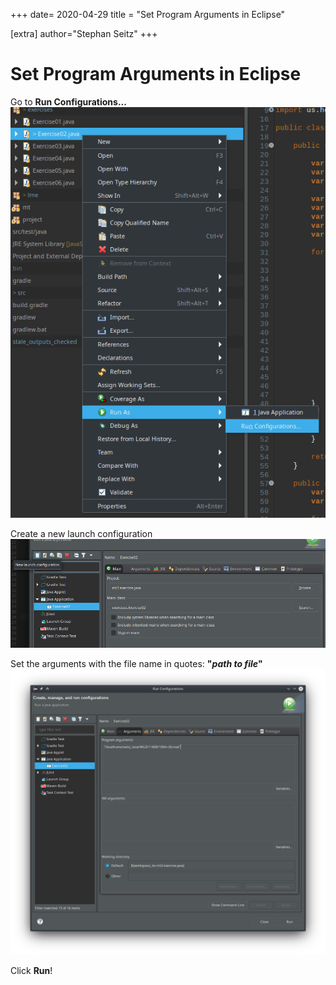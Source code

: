 +++
date= 2020-04-29
title = "Set Program Arguments in Eclipse"

[extra]
author="Stephan Seitz"
+++

# Set Program Arguments in Eclipse

Go to **Run Configurations...**
![eclipse_args](eclipse_args.png "opt title")

Create a new launch configuration
![eclipse_args](eclipse_new_run_config.png "opt title")

Set the arguments with the file name in quotes: **"*path to file*"**
![eclipse_args](eclipse_set_args.png "opt title")

Click **Run**!
